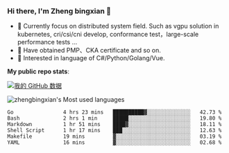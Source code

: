 ### Hi there, I'm Zheng bingxian  👋

* 📖  Currently focus on distributed system field. Such as vgpu solution in kubernetes, cri/csi/cni develop, conformance test，large-scale performance tests ...
* 🌱  Have obtained PMP、CKA certificate and so on.
* 👯  Interested in language of C#/Python/Golang/Vue.

**My public repo stats**:

[![我的 GitHub 数据](https://github-readme-stats.vercel.app/api?username=zhengbingxian&theme=merko)]()

![zhengbingxian's Most used languages](https://github-readme-stats.vercel.app/api/top-langs/?username=zhengbingxian&layout=compact&hide_border=true&langs_count=10)

<!--START_SECTION:waka-->

```text
Go                4 hrs 23 mins   ██████████▓░░░░░░░░░░░░░░   42.73 %
Bash              2 hrs 1 min     █████░░░░░░░░░░░░░░░░░░░░   19.80 %
Markdown          1 hr 51 mins    ████▓░░░░░░░░░░░░░░░░░░░░   18.11 %
Shell Script      1 hr 17 mins    ███░░░░░░░░░░░░░░░░░░░░░░   12.63 %
Makefile          19 mins         ▓░░░░░░░░░░░░░░░░░░░░░░░░   03.19 %
YAML              16 mins         ▓░░░░░░░░░░░░░░░░░░░░░░░░   02.68 %
```

<!--END_SECTION:waka-->
